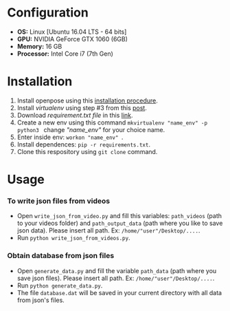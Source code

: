 # Configuration

- **OS:** Linux [Ubuntu 16.04 LTS - 64 bits]
- **GPU:** NVIDIA GeForce GTX 1060 (6GB)
- **Memory:** 16 GB
- **Processor:** Intel Core i7 (7th Gen)

# Installation 

1. Install openpose using this [installation procedure](https://github.com/CMU-Perceptual-Computing-Lab/openpose/blob/master/doc/installation.md).
2. Install *virtualenv* using step #3 from this [post](https://www.pyimagesearch.com/2016/10/24/ubuntu-16-04-how-to-install-opencv/).
3. Download *requirement.txt file* in this [link](https://www.dropbox.com/s/50hgmrnyz7shgpy/requirements.txt?dl=0).
4. Create a new env using this command ```mkvirtualenv "name_env" -p python3 ``` change *"name_env"* for your choice name.
5. Enter inside env: ```workon "name_env" ```.
6. Install dependences: ```pip -r requirements.txt```.
7. Clone this respository using ``` git clone ``` command.

# Usage

### To write json files from videos

- Open `write_json_from_video.py` and fill this variables: `path_videos` (path to your videos folder) and `path_output_data` (path where you like to save json data). Please insert all path. Ex: `/home/"user"/Desktop/....`.
- Run ```python write_json_from_videos.py```.


### Obtain database from json files 

- Open `generate_data.py` and fill the variable `path_data` (path where you save json files). Please insert all path. Ex: `/home/"user"/Desktop/....`.
- Run ```python generate_data.py```.
- The file `database.dat` will be saved in your current directory with all data from json's files.
